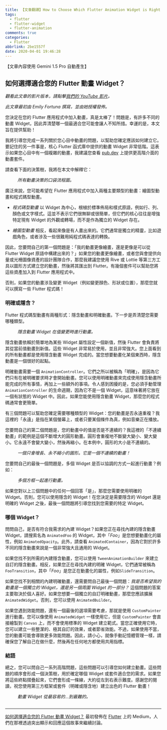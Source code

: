 ```yaml
---
title: 【文章翻譯】How to Choose Which Flutter Animation Widget is Right for You?
tags:
  - flutter
  - flutter-widget
  - flutter-animation
comments: true
categories:
  - Flutter
abbrlink: 2be1557f
date: 2020-04-01 19:46:28
---
```


【文章內容使用 Gemini 1.5 Pro 自動產生】

## 如何選擇適合您的 Flutter 動畫 Widget？

*觀看此文章的影片版本，請點擊[我們的 YouTube 影片](https://youtu.be/GXIJJkq_H8g)。*

*此文章最初由 Emily Fortuna 撰寫，並由她授權發佈。*

您決定在您的 Flutter 應用程式中加入動畫，真是太棒了！問題是，有許多不同的動畫 Widget，因此弄清楚哪一個最適合您可能會讓人不知所措。幸運的是，本文旨在提供幫助！

我將引導您完成一系列關於您心目中動畫的問題，以幫助您確定應該如何建立它。要記住的另一件事是，核心 Flutter 函式庫中提供的動畫 Widget 非常低階。這表示如果您心目中有一個複雜的動畫，我建議您查看 [pub.dev](https://pub.dev/) 上提供更高階介面的動畫套件。

請查看下面的決策樹，我將在本文中解釋它：

<figure>
<img alt="" src="https://cdn-images-1.medium.com/max/1019/0*T-YZa36Dv2a9xTLc" />
<figcaption><em>所有動畫決策的口袋流程圖。</em></figcaption>
</figure>

廣泛來說，您可能希望在 Flutter 應用程式中加入兩種主要類型的動畫：繪圖型動畫和程式碼型動畫。

* *程式碼型動畫* 以 Widget 為中心，根植於標準佈局和樣式原語，例如行、列、顏色或文字樣式。這並不表示它們很無聊或很簡單，但它們的核心往往是增強特定現有 Widget 的外觀或轉場，而不是作為獨立的 Widget 存在。

* *繪圖型動畫* 相反，看起來像是有人畫出來的。它們通常是獨立的精靈，比如遊戲角色，或者涉及一些很難用純程式碼表達的轉換。

因此，您要問自己的第一個問題是：「我的動畫更像繪畫，還是更像是可以從 Flutter Widget 原語中構建出來的？」如果您的動畫更像繪畫，或者您與會提供向量或光柵圖像資產的設計團隊合作，那麼我建議您使用 Rive 或 Lottie 等第三方工具以圖形方式建立您的動畫，然後將其匯出到 Flutter。有幾個套件可以幫助您將這些資產加入到 Flutter 應用程式中。

否則，如果您的動畫涉及變更 Widget（例如變更顏色、形狀或位置），那麼您就可以撰寫一些 Flutter 程式碼！

### 明確或隱含？

Flutter 程式碼型動畫有兩種形式：隱含動畫和明確動畫。下一步是弄清楚您需要哪種類型。

<figure>
<img alt="" src="https://cdn-images-1.medium.com/max/600/0*LJO-BZLYkE68UdlX" />
<figcaption><em>隱含動畫 Widget 在值變更時進行動畫。</em></figcaption>
</figure>

隱含動畫依賴於簡單地為某些 Widget 屬性設定一個新值，然後 Flutter 會負責將其從當前值動畫到新值。這些 Widget 非常易於使用，並且非常強大。您上面看到的所有動畫都是使用隱含動畫 Widget 完成的。當您想要動畫化某個東西時，隱含動畫是一個很好的起點。

明確動畫需要一個 `AnimationController`。它們之所以被稱為「明確」，是因為它們只有在被明確要求時才會開始動畫。您可以使用明確動畫來完成使用隱含動畫所能完成的所有事情，再加上一些額外的事項。令人感到困擾的是，您必須手動管理 `AnimationController` 的生命週期，因為它不是一個 Widget，這意味著將它放在一個有狀態的 Widget 中。因此，如果您能使用隱含動畫 Widget，那麼您的程式碼通常會更簡單。

有三個問題可以幫助您確定需要哪種類型的 Widget：您的動畫是否永遠重複？我這裡的「永遠」是指在某個螢幕上，或者只要某個條件為真，例如音樂正在播放。

您要問自己的第二個問題是，您的動畫中的值是否是不連續的？我這裡的「不連續動畫」的範例是這個不斷增大的圓形動畫。圓形會重複地不斷變大變小、變大變小。它永遠不會變大變小，然後再縮小。在本例中，圓形的大小是不連續的。

<figure>
<img alt="" src="https://cdn-images-1.medium.com/max/294/0*VMomX3dS34GVis3W" />
<figcaption><em>一個只會增長、永不縮小的圓形。它是一個不連續的動畫！</em></figcaption>
</figure>

您要問自己的最後一個問題是，多個 Widget 是否以協調的方式一起進行動畫？例如：

<figure>
<img alt="" src="https://cdn-images-1.medium.com/max/309/0*fjdxxt_qXL1o9y_V" />
<figcaption><em>多個方框一起進行動畫。</em></figcaption>
</figure>

如果您對以上三個問題中的任何一個回答「是」，那麼您需要使用明確的 Widget。否則，您可以使用隱含的 Widget！在您決定是需要隱含的 Widget 還是明確的 Widget 之後，最後一個問題將引導您找到您需要的特定 Widget。

### 哪個 Widget？

問問自己，是否有符合我需求的內建 Widget？如果您正在尋找內建的隱含動畫 Widget，請搜索名為 `AnimatedFoo` 的 Widget，其中「*Foo*」是您想要動畫化的屬性，例如 `AnimatedOpacity`。此外，請查看 `AnimatedContainer`，因為它對於許多不同的隱含動畫來說是一個非常強大且通用的 Widget。

如果您找不到所需的內建隱含動畫，您可以使用 `TweenAnimationBuilder` 來建立自訂的隱含動畫。相反，如果您正在尋找內建的明確 Widget，它們通常被稱為 `FooTransition`，其中「*Foo*」是您正在動畫化的屬性，例如`SlideTransition`。

如果您找不到相關的內建明確動畫，還需要問自己最後一個問題：*我是否希望我的動畫是一個獨立的 Widget，還是另一個周圍 Widget 的一部分？* 這個問題的答案主要取決於個人喜好。如果您想要一個獨立的自訂明確動畫，那麼您應該擴展 `AnimatedWidget`。否則，您可以使用 `AnimatedBuilder`。

如果您遇到效能問題，還有一個最後的選項需要考慮，那就是使用 `CustomPainter` 進行動畫。您可以像使用 `AnimatedWidget` 一樣使用它，但是 `CustomPainter` 會直接繪製到 `Canvas` 上，而不會使用標準的 Widget 建立範式。當您正確使用它時，您可以建立一些整潔的、極其自訂的效果，或者節省效能。不過，如果使用不當，您的動畫可能會導致更多效能問題。因此，請小心，就像手動記憶體管理一樣，請確保您了解自己在做什麼，然後再在任何地方都使用共用指標。

### 結語

總之，您可以問自己一系列高階問題，這些問題可以引導您如何建立動畫。這些問題的順序會形成一個決策樹，用於確定哪個 Widget 或套件適合您的需求。如果您將這些終點摺疊起來，它們會形成一條線，大約從左到右表示難度。感謝您的閱讀，祝您使用第三方框架或套件（明確或隱含地）建立出色的 Flutter 動畫！

<figure>
<img alt="" src="https://cdn-images-1.medium.com/max/1024/0*oiCAPHSQGyFgZlUd" />
<figcaption><em>動畫 Widget 從最容易的...到最難的。</em></figcaption>
</figure>

<img src="https://medium.com/_/stat?event=post.clientViewed&referrerSource=full_rss&postId=79ecfb7e72b5" width="1" height="1"><hr><p><a href="https://medium.com/flutter/how-to-choose-which-flutter-animation-widget-is-right-for-you-79ecfb7e72b5">如何選擇適合您的 Flutter 動畫 Widget？</a> 最初發佈在 <a href="https://medium.com/flutter">Flutter</a> 上的 Medium，人們在那裡透過突出顯示和回應這個故事來繼續討論。</p> 
